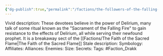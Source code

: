 ```yaml
---
{"dg-publish":true,"permalink":"/factions/the-followers-of-the-falling-flame/","noteIcon":""}
---
```



Vivid description: These devotees believe in the power of Delirium, many talk of some ritual known as the "Sacrament of the Falling Fire" to gain resistance to the effects of Delirium, all while serving their newfound prophet. 
It is a breakaway sect of the [[Factions/The Faith of the Sacred Flame\|The Faith of the Sacred Flame]]
Stale description: 
Symbology: 
Affiliates: 
Alliances: 
Enemies: 
Size: 
Secrets: 
Tags: #Faction_Drakk 